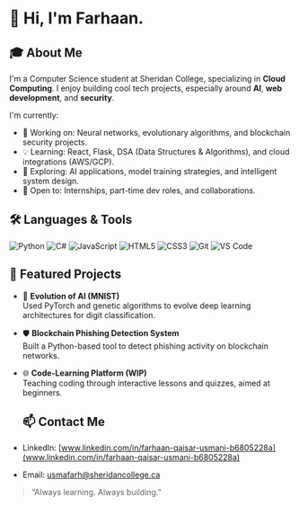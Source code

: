 # 👋 Hi, I'm Farhaan.

## 🎓 About Me

I'm a Computer Science student at Sheridan College, specializing in **Cloud Computing**. I enjoy building cool tech projects, especially around **AI**, **web development**, and **security**.

I'm currently:
- 🔭 Working on: Neural networks, evolutionary algorithms, and blockchain security projects.
- 💡 Learning: React, Flask, DSA (Data Structures & Algorithms), and cloud integrations (AWS/GCP).
- 🧠 Exploring: AI applications, model training strategies, and intelligent system design.
- 💼 Open to: Internships, part-time dev roles, and collaborations.

## 🛠️ Languages & Tools
![Python](https://img.shields.io/badge/-Python-black?style=flat-square&logo=python)
![C#](https://img.shields.io/badge/-C%23-239120?style=flat-square&logo=c-sharp)
![JavaScript](https://img.shields.io/badge/-JavaScript-F7DF1E?style=flat-square&logo=javascript&logoColor=black)
![HTML5](https://img.shields.io/badge/-HTML5-E34F26?style=flat-square&logo=html5&logoColor=white)
![CSS3](https://img.shields.io/badge/-CSS3-1572B6?style=flat-square&logo=css3)
![Git](https://img.shields.io/badge/-Git-F05032?style=flat-square&logo=git)
![VS Code](https://img.shields.io/badge/-VSCode-007ACC?style=flat-square&logo=visual-studio-code)

## 📂 Featured Projects
- 🧠 **Evolution of AI (MNIST)**  
  Used PyTorch and genetic algorithms to evolve deep learning architectures for digit classification.

- 🛡️ **Blockchain Phishing Detection System**  
  Built a Python-based tool to detect phishing activity on blockchain networks.

- 🌐 **Code-Learning Platform (WIP)**  
  Teaching coding through interactive lessons and quizzes, aimed at beginners.

  ## 📫 Contact Me
- LinkedIn: [www.linkedin.com/in/farhaan-qaisar-usmani-b6805228a](www.linkedin.com/in/farhaan-qaisar-usmani-b6805228a)
- Email: [usmafarh@sheridancollege.ca](mailto:usmafarh@sheridancollege.ca)

> “Always learning. Always building.”
